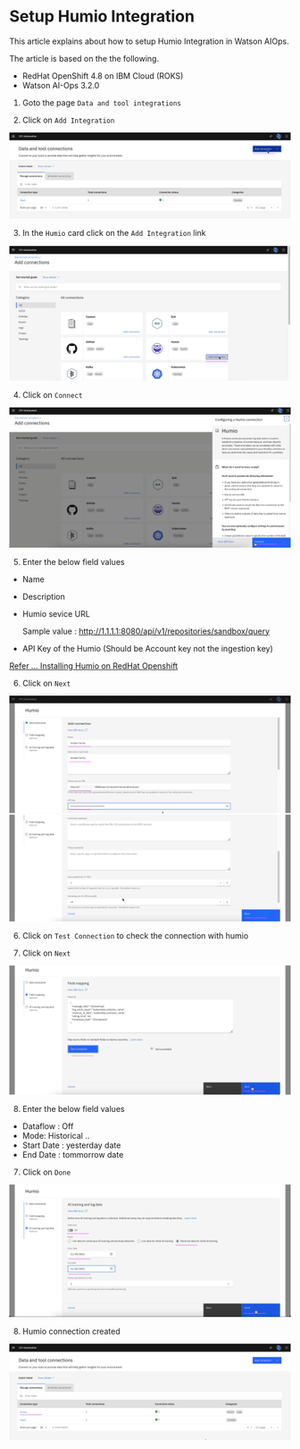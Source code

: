 # Setup Humio Integration

This article explains about how to setup Humio Integration in Watson AIOps.

The article is based on the the following.

- RedHat OpenShift 4.8 on IBM Cloud (ROKS)
- Watson AI-Ops 3.2.0

1. Goto the page `Data and tool integrations`

2. Click on  `Add Integration`

![Humio](./images/image-00001.png)

3. In the `Humio` card click on the `Add Integration` link

![Humio](./images/image-00002.png)

4. Click on `Connect` 

![Humio](./images/image-00003.png)

5. Enter the below field values

- Name 
- Description 
- Humio sevice URL

    Sample value : http://1.1.1.1:8080/api/v1/repositories/sandbox/query


- API Key of the Humio (Should be Account key not the ingestion key)

[Refer ... Installing Humio on RedHat Openshift](../81-installing-humio-on-openshift)

6. Click on `Next` 

![Humio](./images/image-00004.png)
![Humio](./images/image-00005.png)

6. Click on `Test Connection` to check the connection with humio

7. Click on `Next`

![Humio](./images/image-00006.png)

8. Enter the below field values

- Dataflow : Off 
- Mode: Historical ..
- Start Date : yesterday date
- End Date  : tommorrow date

7. Click on `Done`

![Humio](./images/image-00007.png)

8. Humio connection created

![Humio](./images/image-00008.png)
